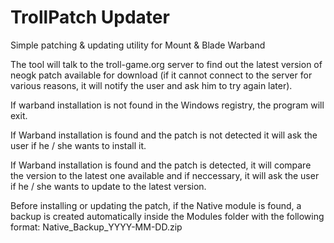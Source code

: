 # TrollPatch Updater
Simple patching &amp; updating utility for Mount &amp; Blade Warband

The tool will talk to the troll-game.org server to find out the latest version of neogk patch available for download (if it cannot connect to the server for various reasons, it will notify the user and ask him to try again later).

If warband installation is not found in the Windows registry, the program will exit.

If Warband installation is found and the patch is not detected it will ask the user if he / she wants to install it.

If Warband installation is found and the patch is detected, it will compare the version to the latest one available and if neccessary, it will ask the user if he / she wants to update to the latest version.

Before installing or updating the patch, if the Native module is found, a backup is created automatically inside the Modules folder with the following format: Native_Backup_YYYY-MM-DD.zip
